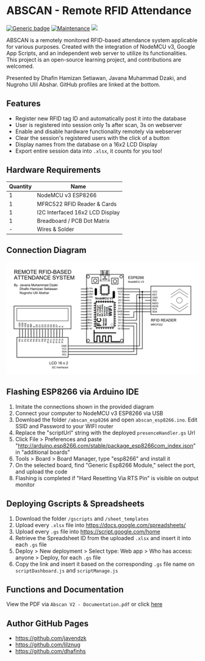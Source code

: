 # ABSCAN - Remote RFID Attendance

[![Generic badge](https://img.shields.io/badge/Build-passing-<COLOR>.svg)](https://shields.io/) [![Maintenance](https://img.shields.io/badge/Maintained%3F-no-red.svg)](https://GitHub.com/Naereen/StrapDown.js/graphs/commit-activity) ![](https://img.shields.io/badge/Version-2.0-blue)

ABSCAN is a remotely monitored RFID-based attendance system applicable for various purposes. Created with the integration of NodeMCU v3, Google App Scripts, and an independent web server to utilize its functionalities. This project is an open-source learning project, and contributions are welcomed.

Presented by Dhafin Hamizan Setiawan, Javana Muhammad Dzaki, and Nugroho Ulil Abshar. GitHub profiles are linked at the bottom.

## Features
- Register new RFID tag ID and automatically post it into the database
- User is registered into session only 1s after scan, 3s on webserver
- Enable and disable hardware functionality remotely via webserver
- Clear the session's registered users with the click of a button
- Display names from the database on a 16x2 LCD Display
- Export entire session data into `.xlsx`, it counts for you too!

## Hardware Requirements
| Quantity | Name                                 |
| -------- | ------------------------------------ |
| 1        | NodeMCU v3 ESP8266                   |
| 1        | MFRC522 RFID Reader & Cards          |
| 1        | I2C Interfaced 16x2 LCD Display      |
| 1        | Breadboard / PCB Dot Matrix          |
| -        | Wires & Solder                       |

## Connection Diagram
![Connection Diagram](https://github.com/javendzk/Abscan-Iot-Project/blob/main/documentation/Abscan%20V2%20-%20ESP8266%20Connection%20Diagram.png?raw=true)

## Flashing ESP8266 via Arduino IDE
1. Imitate the connections shown in the provided diagram
2. Connect your computer to NodeMCU v3 ESP8266 via USB
3. Download the folder `/abscan_esp8266` and open `abscan_esp8266.ino`. Edit SSID and Password to your WIFI router
4. Replace the "scriptUrl" string with the deployed `presenceHandler.gs` Url
5. Click File > Preferences and paste "http://arduino.esp8266.com/stable/package_esp8266com_index.json" in "additional boards"
6. Tools > Board > Board Manager, type "esp8266" and install it
7. On the selected board, find "Generic Esp8266 Module," select the port, and upload the code
8. Flashing is completed if "Hard Resetting Via RTS Pin" is visible on output monitor

## Deploying Gscripts & Spreadsheets
1. Download the folder `/gscripts` and `/sheet_templates`
2. Upload every `.xlsx` file into https://docs.google.com/spreadsheets/
3. Upload every `.gs` file into https://script.google.com/home
4. Retrieve the Spreadsheet ID from the uploaded `.xlsx` and insert it into each `.gs` file
5. Deploy > New deployment > Select type: Web app > Who has access: anyone > Deploy, for each `.gs` file
6. Copy the link and insert it based on the corresponding `.gs` file name on `scriptDashboard.js` and `scriptManage.js`

## Functions and Documentation
View the PDF via `Abscan V2 - Documentation.pdf` or click [here]([drive.google.com/linkFilePDF](https://drive.google.com/file/d/1LSUqsP-haYn_OyRxjwi5bX7K_-f15rn-/view?usp=sharing))

## Author GitHub Pages
- https://github.com/javendzk
- https://github.com/lilznug
- https://github.com/dhafinhs
